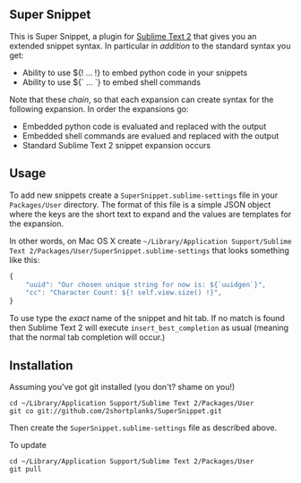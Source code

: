 Super Snippet
-------------

This is Super Snippet, a plugin for [Sublime Text 2][subl] that gives
you an extended snippet syntax.  In particular in *addition* to the 
standard syntax you get:

   * Ability to use ${! ... !} to embed python code in your snippets
   * Ability to use ${\` ... \`} to embed shell commands

Note that these *chain*, so that each expansion can create syntax for the
following expansion.  In order the expansions go:

   * Embedded python code is evaluated and replaced with the output
   * Embedded shell commands are evalued and replaced with the output
   * Standard Sublime Text 2 snippet expansion occurs

Usage
-----

To add new snippets create a `SuperSnippet.sublime-settings` file in your 
`Packages/User` directory.  The format
of this file is a simple JSON object where the keys are the short text
to expand and the values are templates for the expansion.

In other words, on Mac OS X create `~/Library/Application Support/Sublime Text 2/Packages/User/SuperSnippet.sublime-settings` that looks something like this:

```javascript
{
	"uuid": "Our chosen unique string for now is: ${`uuidgen`}",
	"cc": "Character Count: ${! self.view.size() !}",
}
```

To use type the *exact* name of the snippet and hit tab.  If no match is found then Sublime Text 2 will
execute `insert_best_completion` as usual (meaning that the normal tab completion will occur.)

Installation
------------

Assuming you've got git installed (you don't?  shame on you!)

	cd ~/Library/Application Support/Sublime Text 2/Packages/User
	git co git://github.com/2shortplanks/SuperSnippet.git

Then create the `SuperSnippet.sublime-settings` file as described above.

To update

	cd ~/Library/Application Support/Sublime Text 2/Packages/User
	git pull

[subl]: http://www.sublimetext.com/2